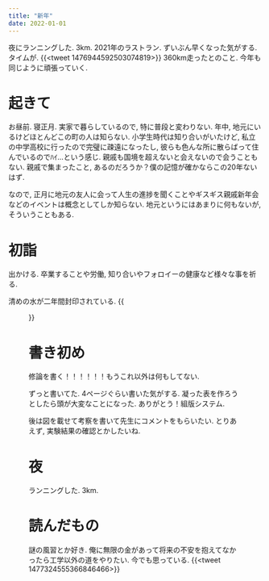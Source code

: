 ```yaml
---
title: "新年"
date: 2022-01-01
---
```


夜にランニングした. 3km. 2021年のラストラン. ずいぶん早くなった気がする. タイムが. 
{{<tweet 1476944592503074819>}}
360km走ったとのこと. 今年も同じように頑張っていく.

# 起きて
お昼前. 寝正月. 実家で暮らしているので, 特に普段と変わりない. 年中, 地元にいるけどほとんどこの町の人は知らない. 小学生時代は知り合いがいたけど, 私立の中学高校に行ったので完璧に疎遠になったし, 彼らも色んな所に散らばって住んでいるのでﾊｲ...という感じ. 親戚も国境を超えないと会えないので会うこともない. 親戚で集まったこと, あるのだろうか？僕の記憶が確かならこの20年ないはず.

なので, 正月に地元の友人に会って人生の進捗を聞くことやギスギス親戚新年会などのイベントは概念としてしか知らない. 地元というにはあまりに何もないが, そういうこともある.

# 初詣
出かける. 卒業することや労働, 知り合いやフォロイーの健康など様々な事を祈る.

清めの水が二年間封印されている.
{{<figure src="/media/2022-01-01-water.jpeg" alt="water">}}

# 書き初め
修論を書く！！！！！！もうこれ以外は何もしてない.

ずっと書いてた. 4ページぐらい書いた気がする. 凝った表を作ろうとしたら頭が大変なことになった. ありがとう！組版システム.

後は図を載せて考察を書いて先生にコメントをもらいたい. とりあえず, 実験結果の確認とかしたいね.

# 夜
ランニングした. 3km.

# 読んだもの
謎の風習とか好き. 俺に無限の金があって将来の不安を抱えてなかったら工学以外の道をやりたい. 今でも思っている.
{{<tweet 1477324555366846466>}}